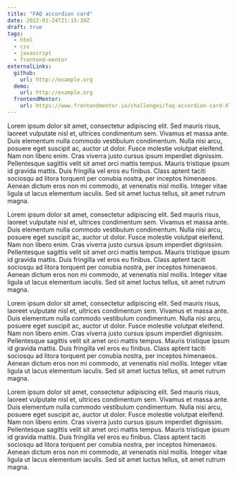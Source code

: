 ```yaml
---
title: "FAQ accordion card"
date: 2022-01-24T21:15:39Z
draft: true
tags: 
  - html
  - css
  - javascript
  - frontend-mentor
externalLinks:
  github:
    url: http://example.org
  demo:
    url: http://example.org
  frontendMentor:
    url: https://www.frontendmentor.io/challenges/faq-accordion-card-XlyjD0Oam
---
```


Lorem ipsum dolor sit amet, consectetur adipiscing elit. Sed mauris risus, laoreet vulputate nisl et, ultrices condimentum sem. Vivamus et massa ante. Duis elementum nulla commodo vestibulum condimentum. Nulla nisi arcu, posuere eget suscipit ac, auctor ut dolor. Fusce molestie volutpat eleifend. Nam non libero enim. Cras viverra justo cursus ipsum imperdiet dignissim. Pellentesque sagittis velit sit amet orci mattis tempus. Mauris tristique ipsum id gravida mattis. Duis fringilla vel eros eu finibus. Class aptent taciti sociosqu ad litora torquent per conubia nostra, per inceptos himenaeos. Aenean dictum eros non mi commodo, at venenatis nisl mollis. Integer vitae ligula ut lacus elementum iaculis. Sed sit amet luctus tellus, sit amet rutrum magna.

Lorem ipsum dolor sit amet, consectetur adipiscing elit. Sed mauris risus, laoreet vulputate nisl et, ultrices condimentum sem. Vivamus et massa ante. Duis elementum nulla commodo vestibulum condimentum. Nulla nisi arcu, posuere eget suscipit ac, auctor ut dolor. Fusce molestie volutpat eleifend. Nam non libero enim. Cras viverra justo cursus ipsum imperdiet dignissim. Pellentesque sagittis velit sit amet orci mattis tempus. Mauris tristique ipsum id gravida mattis. Duis fringilla vel eros eu finibus. Class aptent taciti sociosqu ad litora torquent per conubia nostra, per inceptos himenaeos. Aenean dictum eros non mi commodo, at venenatis nisl mollis. Integer vitae ligula ut lacus elementum iaculis. Sed sit amet luctus tellus, sit amet rutrum magna.

Lorem ipsum dolor sit amet, consectetur adipiscing elit. Sed mauris risus, laoreet vulputate nisl et, ultrices condimentum sem. Vivamus et massa ante. Duis elementum nulla commodo vestibulum condimentum. Nulla nisi arcu, posuere eget suscipit ac, auctor ut dolor. Fusce molestie volutpat eleifend. Nam non libero enim. Cras viverra justo cursus ipsum imperdiet dignissim. Pellentesque sagittis velit sit amet orci mattis tempus. Mauris tristique ipsum id gravida mattis. Duis fringilla vel eros eu finibus. Class aptent taciti sociosqu ad litora torquent per conubia nostra, per inceptos himenaeos. Aenean dictum eros non mi commodo, at venenatis nisl mollis. Integer vitae ligula ut lacus elementum iaculis. Sed sit amet luctus tellus, sit amet rutrum magna.

Lorem ipsum dolor sit amet, consectetur adipiscing elit. Sed mauris risus, laoreet vulputate nisl et, ultrices condimentum sem. Vivamus et massa ante. Duis elementum nulla commodo vestibulum condimentum. Nulla nisi arcu, posuere eget suscipit ac, auctor ut dolor. Fusce molestie volutpat eleifend. Nam non libero enim. Cras viverra justo cursus ipsum imperdiet dignissim. Pellentesque sagittis velit sit amet orci mattis tempus. Mauris tristique ipsum id gravida mattis. Duis fringilla vel eros eu finibus. Class aptent taciti sociosqu ad litora torquent per conubia nostra, per inceptos himenaeos. Aenean dictum eros non mi commodo, at venenatis nisl mollis. Integer vitae ligula ut lacus elementum iaculis. Sed sit amet luctus tellus, sit amet rutrum magna.


